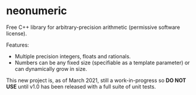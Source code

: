 # neonumeric
Free C++ library for arbitrary-precision arithmetic (permissive software license).

Features:

* Multiple precision integers, floats and rationals.
* Numbers can be any fixed size (specifiable as a template parameter) or can dynamically grow in size.

This new project is, as of March 2021, still a work-in-progress so **DO NOT USE** until v1.0 has been released with a full suite of unit tests.

